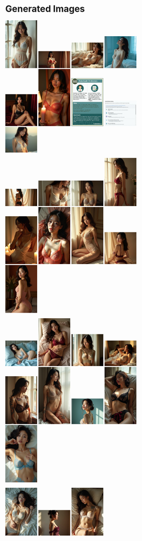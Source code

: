 # Generated Images



<img src="2025_07_25_01.webp" width="100"/> <img src="2025_07_25_02.webp" width="100"/> <img src="2025_07_25_03.webp" width="100"/> <img src="2025_07_25_04.webp" width="100"/> <img src="2025_07_25_05.webp" width="100"/> <img src="2025_07_25_06.webp" width="100"/> <img src="2025_07_25_07.webp" width="100"/> <img src="2025_07_25_08.webp" width="100"/> <img src="2025_07_25_09.webp" width="100"/>

<img src="2025_07_25_10.webp" width="100"/> <img src="2025_07_25_11.webp" width="100"/> <img src="2025_07_25_12.webp" width="100"/> <img src="2025_07_25_13.webp" width="100"/> <img src="2025_07_25_14.webp" width="100"/> <img src="2025_07_25_15.webp" width="100"/> <img src="2025_07_25_16.webp" width="100"/> <img src="2025_07_25_17.webp" width="100"/> <img src="2025_07_25_18.webp" width="100"/>

<img src="2025_07_25_19.webp" width="100"/> <img src="2025_07_25_20.webp" width="100"/> <img src="2025_07_25_21.webp" width="100"/> <img src="2025_07_25_22.webp" width="100"/> <img src="2025_07_25_23.webp" width="100"/> <img src="2025_07_25_24.webp" width="100"/> <img src="2025_07_25_25.webp" width="100"/> <img src="2025_07_25_26.webp" width="100"/> <img src="2025_07_25_27.webp" width="100"/>

<img src="2025_07_25_28.webp" width="100"/> <img src="2025_07_25_29.webp" width="100"/> <img src="2025_07_25_30.webp" width="100"/>